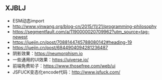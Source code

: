 ## XJBLJ
- ESM动态import
- http://www.yinwang.org/blog-cn/2015/11/21/programming-philosophy
- https://segmentfault.com/a/1190000020709962?utm_source=tag-newest
- https://juejin.cn/post/7088144745788080142#heading-19
- https://juejin.cn/post/6844904094281236487
- 阴影效果：https://neumorphism.io
- 一些通用的UI效果：https://uiverse.io/
- 前端免费轮子：https://www.thosefree.com/web/ui
- JSFUCK变态化encode代码：http://www.jsfuck.com/
